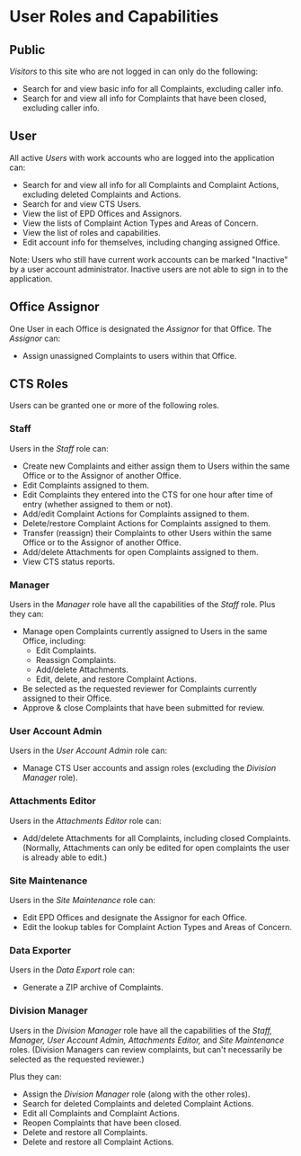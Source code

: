 # User Roles and Capabilities

## Public

*Visitors* to this site who are not logged in can only do the following:

* Search for and view basic info for all Complaints, excluding caller info.
* Search for and view all info for Complaints that have been closed, excluding caller info.

## User

All active *Users* with work accounts who are logged into the application can:

* Search for and view all info for all Complaints and Complaint Actions, excluding deleted Complaints and Actions.
* Search for and view CTS Users.
* View the list of EPD Offices and Assignors.
* View the lists of Complaint Action Types and Areas of Concern.
* View the list of roles and capabilities.
* Edit account info for themselves, including changing assigned Office.

Note: Users who still have current work accounts can be marked "Inactive" by a user account administrator. Inactive
users are not able to sign in to the application.

## Office Assignor

One User in each Office is designated the *Assignor* for that Office. The *Assignor* can:

* Assign unassigned Complaints to users within that Office.

## CTS Roles

Users can be granted one or more of the following roles.

### Staff

Users in the *Staff* role can:

* Create new Complaints and either assign them to Users within the same Office or to the Assignor of another Office.
* Edit Complaints assigned to them.
* Edit Complaints they entered into the CTS for one hour after time of entry (whether assigned to them or not).
* Add/edit Complaint Actions for Complaints assigned to them.
* Delete/restore Complaint Actions for Complaints assigned to them.
* Transfer (reassign) their Complaints to other Users within the same Office or to the Assignor of another Office.
* Add/delete Attachments for open Complaints assigned to them.
* View CTS status reports.

### Manager

Users in the *Manager* role have all the capabilities of the *Staff* role. Plus they can:

* Manage open Complaints currently assigned to Users in the same Office, including:
    * Edit Complaints.
    * Reassign Complaints.
    * Add/delete Attachments.
    * Edit, delete, and restore Complaint Actions.
* Be selected as the requested reviewer for Complaints currently assigned to their Office.
* Approve & close Complaints that have been submitted for review.

### User Account Admin

Users in the *User Account Admin* role can:

* Manage CTS User accounts and assign roles (excluding the *Division Manager* role).

### Attachments Editor

Users in the *Attachments Editor* role can:

* Add/delete Attachments for all Complaints, including closed Complaints. (Normally, Attachments can only be edited for
  open complaints the user is already able to edit.)

### Site Maintenance

Users in the *Site Maintenance* role can:

* Edit EPD Offices and designate the Assignor for each Office.
* Edit the lookup tables for Complaint Action Types and Areas of Concern.

### Data Exporter

Users in the *Data Export* role can:

* Generate a ZIP archive of Complaints.

### Division Manager

Users in the *Division Manager* role have all the capabilities of the *Staff, Manager, User Account Admin, Attachments
Editor,* and *Site Maintenance* roles. (Division Managers can review complaints, but can't necessarily be selected as
the requested reviewer.)

Plus they can:

* Assign the *Division Manager* role (along with the other roles).
* Search for deleted Complaints and deleted Complaint Actions.
* Edit all Complaints and Complaint Actions.
* Reopen Complaints that have been closed.
* Delete and restore all Complaints.
* Delete and restore all Complaint Actions.
